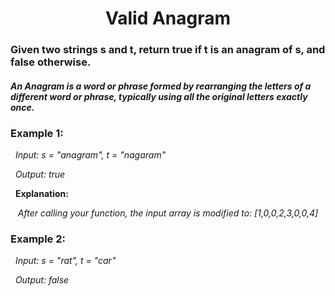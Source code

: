 <h1 align = "center"> Valid Anagram </h1>

### Given two strings s and t, return true if t is an anagram of s, and false otherwise. ###

#### _An Anagram is a word or phrase formed by rearranging the letters of a different word or phrase, typically using all the original letters exactly once._ ####

### **Example 1:** ###

&nbsp; _Input: s = "anagram", t = "nagaram"_

&nbsp; _Output: true_

&nbsp; **Explanation:**

&nbsp;&nbsp; _After calling your function, the input array is modified to: [1,0,0,2,3,0,0,4]_

### **Example 2:**

&nbsp; _Input: s = "rat", t = "car"_

&nbsp; _Output: false_
